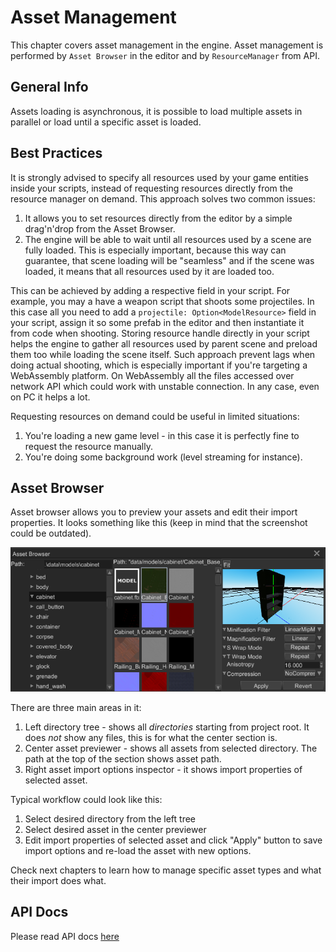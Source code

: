 # Asset Management

This chapter covers asset management in the engine. Asset management is performed by `Asset Browser` in the editor 
and by `ResourceManager` from API.

## General Info

Assets loading is asynchronous, it is possible to load multiple assets in parallel or load until a specific asset is 
loaded.

## Best Practices

It is strongly advised to specify all resources used by your game entities inside your scripts, instead of requesting 
resources directly from the resource manager on demand. This approach solves two common issues:

1) It allows you to set resources directly from the editor by a simple drag'n'drop from the Asset Browser.
2) The engine will be able to wait until all resources used by a scene are fully loaded. This is especially important,
because this way can guarantee, that scene loading will be "seamless" and if the scene was loaded, it means that all
resources used by it are loaded too. 

This can be achieved by adding a respective field in your script. For example, you may a have a weapon script that 
shoots some projectiles. In this case all you need to add a `projectile: Option<ModelResource>` field in your script,
assign it so some prefab in the editor and then instantiate it from code when shooting. Storing resource handle 
directly in your script helps the engine to gather all resources used by parent scene and preload them too while loading
the scene itself. Such approach prevent lags when doing actual shooting, which is especially important if you're targeting
a WebAssembly platform. On WebAssembly all the files accessed over network API which could work with unstable connection.
In any case, even on PC it helps a lot.

Requesting resources on demand could be useful in limited situations:

1) You're loading a new game level - in this case it is perfectly fine to request the resource manually.
2) You're doing some background work (level streaming for instance).

## Asset Browser

Asset browser allows you to preview your assets and edit their import properties. It looks something like this (keep
in mind that the screenshot could be outdated).

![Asset Browser](asset_browser.png)

There are three main areas in it:

1) Left directory tree - shows all _directories_ starting from project root. It does _not_ show any files, this is 
for what the center section is.
2) Center asset previewer - shows all assets from selected directory. The path at the top of the section shows asset
path.
3) Right asset import options inspector - it shows import properties of selected asset.

Typical workflow could look like this:

1) Select desired directory from the left tree
2) Select desired asset in the center previewer
3) Edit import properties of selected asset and click "Apply" button to save import options and re-load the asset with
new options.

Check next chapters to learn how to manage specific asset types and what their import does what.

## API Docs

Please read API docs [here](https://docs.rs/fyrox/latest/fyrox/engine/resource_manager/index.html)